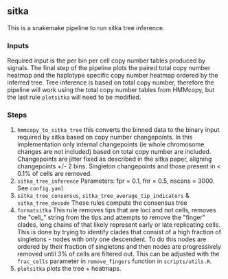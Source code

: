 ## sitka

This is a snakemake pipeline to run sitka tree inference.

### Inputs

Required input is the per bin per cell copy number tables produced by signals. The final step of the pipeline plots the paired total copy number heatmap and the haplotype specific copy number heatmap ordered by the inferred tree. Tree inference is based on total copy number, therefore the pipeline will work using the total copy number tables from HMMcopy, but the last rule `plotsitka` will need to be modified.

### Steps

1. `hmmcopy_to_sitka_tree` this converts the binned data to the binary input required by sitka based on copy number changepoints. In this implementation only internal changepoints (ie whole chromosome changes are not included) based on total copy number are included. Changepoints are jitter fixed as described in the sitka paper, aligning changepoints +/- 2 bins. Singleton changepoints and those present in < 0.1% of cells are removed.
2. `sitka_tree_inference` Parameters: fpr = 0.1, fnr = 0.5, nscans = 3000. See `config.yaml`
3. `sitka_tree_consensus`, `sitka_tree_average_tip_indicators` & `sitka_tree_decode` These rules compute the consensus tree
4. `formatsitka` This rule removes tips that are loci and not cells, removes the "cell_" string from the tips and attempts to remove the "finger" clades, long chains of that likely represent early or late replicating cells. This is done by trying to identify clades that consist of a high fraction of singletons - nodes with only one descendent. To do this nodes are ordered by their fraction of singletons and then nodes are progressively removed until 3% of cells are filtered out. This can be adjusted with the `frac_cells` parameter in `remove_fingers` function in `scripts/utils.R`.
5. `plotsitka` plots the tree + heatmaps.